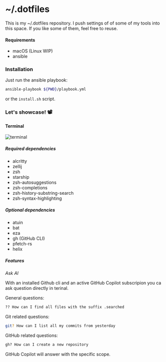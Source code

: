 # ~/.dotfiles

This is my ~/.dotfiles repository. I push settings of of some of my tools into this space.
If you like some of them, feel free to reuse.

#### Requirements
- macOS (Linux WIP)
- ansible

### Installation
Just run the ansible playbook:
```sh
ansible-playbook ${PWD}/playbook.yml
```
or the `install.sh` script.

### Let's showcase! 📽️

#### Terminal

![terminal](https://raw.githubusercontent.com/chirpcel/dotfiles/refs/heads/main/.github/media/terminal.png)

##### Required dependencies
- alcritty
- zellij
- zsh
- starship
- zsh-autosuggestions
- zsh-completions
- zsh-history-substring-search
- zsh-syntax-highlighting

##### Optional dependencies
- atuin
- bat
- eza
- gh (GitHub CLI)
- pfetch-rs
- helix

##### Features
*Ask AI*

With an installed Github cli and an active GitHub Copilot subscripion you ca ask question directly in terinal.

General questions:
```sh
?? How can I find all files with the suffix .searched
```
Git related questions:
```sh
git? How can I list all my commits from yesterday
```

GitHub related questions:
```sh
gh? How can I create a new repository
```

GitHub Copilot will answer with the specific scope.

